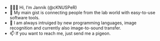 - 👋👀👋 Hi, I’m Jannik (@cKNUSPeR)
- 🔧 My main gist is connecting people from the lab world with easy-to-use software tools.
- 🌱 I am always intruiged by new programming languages, image recognition and currently also image-to-sound transfer.
- 📫 If you want to reach me, just send me a pigeon.

<!---
cKNUSPeR/cKNUSPeR is a ✨ special ✨ repository because its `README.md` (this file) appears on your GitHub profile.
You can click the Preview link to take a look at your changes.
--->
